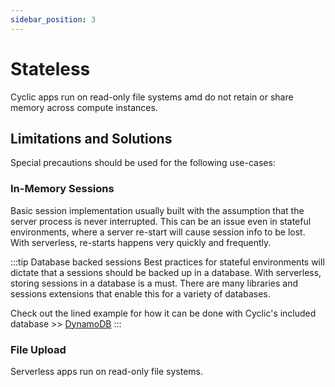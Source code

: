```yaml
---
sidebar_position: 3
---
```


# Stateless
Cyclic apps run on read-only file systems amd do not retain or share memory across compute instances.

## Limitations and Solutions 

Special precautions should be used for the following use-cases:

### In-Memory Sessions
Basic session implementation usually built with the assumption that the server process is never interrupted. This can be an issue even in stateful environments, where a server re-start will cause session info to be lost. With serverless, re-starts happens very quickly and frequently.

:::tip Database backed sessions
Best practices for stateful environments will dictate that a sessions should be backed up in a database. With serverless, storing sessions in a database is a must. There are many libraries and sessions extensions that enable this for a variety of databases.

Check out the lined example for how it can be done with Cyclic's included database >> [DynamoDB](https://github.com/seekayel/starter-user-app/blob/main/src/dynamodb-store/DynamoDBStore.js)
:::

### File Upload
Serverless apps run on read-only file systems.